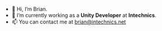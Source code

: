 - 👋 Hi, I’m Brian.
- 🌱 I’m currently working as a **Unity Developer** at **Intechnics**.
- 📫 You can contact me at [brian@intechnics.net](mailto:brian@intechnics.net)

<!---
brian-intechnics/brian-intechnics is a ✨ special ✨ repository because its `README.md` (this file) appears on your GitHub profile.
You can click the Preview link to take a look at your changes.
--->
